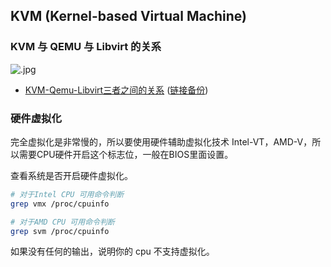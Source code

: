 ## KVM (Kernel-based Virtual Machine)

### KVM 与 QEMU 与 Libvirt 的关系

![.jpg](https://user-images.githubusercontent.com/1998490/223427418-84015b3d-b6ef-4da9-bf46-049e9bf86699.png)

- [KVM-Qemu-Libvirt三者之间的关系](https://blog.51cto.com/changfei/1672147) ([链接备份](https://archive.ph/TwVct))

### 硬件虚拟化

完全虚拟化是非常慢的，所以要使用硬件辅助虚拟化技术 Intel-VT，AMD-V，所以需要CPU硬件开启这个标志位，一般在BIOS里面设置。

查看系统是否开启硬件虚拟化。

```sh
# 对于Intel CPU 可用命令判断
grep vmx /proc/cpuinfo

# 对于AMD CPU 可用命令判断
grep svm /proc/cpuinfo
```

如果没有任何的输出，说明你的 cpu 不支持虚拟化。
